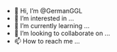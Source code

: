 - 👋 Hi, I’m @GermanGGL
- 👀 I’m interested in ...
- 🌱 I’m currently learning ...
- 💞️ I’m looking to collaborate on ...
- 📫 How to reach me ...

<!---
GermanGGL/GermanGGL is a ✨ special ✨ repository because its `README.md` (this file) appears on your GitHub profile.
You can click the Preview link to take a look at your changes.
--->
